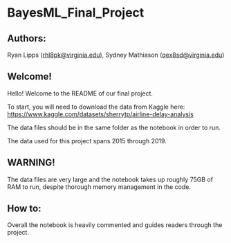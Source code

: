 # BayesML_Final_Project

## Authors:
Ryan Lipps (rhl8pk@virginia.edu), Sydney Mathiason (qex8sd@virginia.edu)


## Welcome!
Hello! Welcome to the README of our final project.

To start, you will need to download the data from Kaggle here: https://www.kaggle.com/datasets/sherrytp/airline-delay-analysis

The data files should be in the same folder as the notebook in order to run.

The data used for this project spans 2015 through 2019.

## WARNING!

The data files are very large and the notebook takes up roughly 75GB of RAM to run, despite thorough memory management in the code.

## How to:

Overall the notebook is heavily commented and guides readers through the project.

